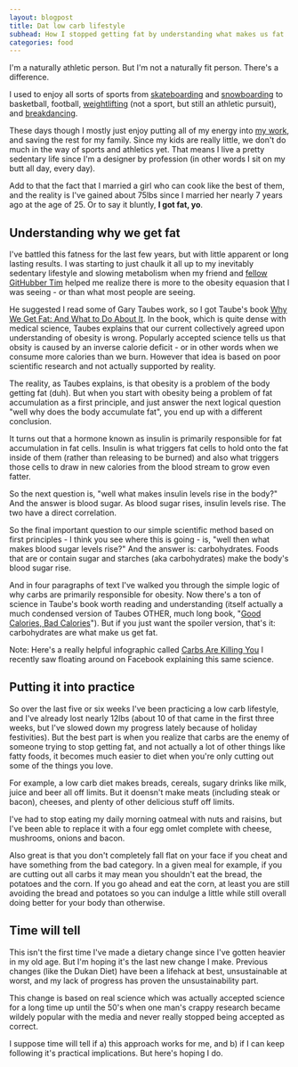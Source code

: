 ```yaml
---
layout: blogpost
title: Dat low carb lifestyle
subhead: How I stopped getting fat by understanding what makes us fat
categories: food
---
```


I'm a naturally athletic person. But I'm not a naturally fit person. There's a difference.

I used to enjoy all sorts of sports from [skateboarding](/post-images/kgrind.jpg) and [snowboarding](/post-images/boyceparkrail.jpg) to basketball, football, [weightlifting](/post-images/joel-sean-lu-gym.jpg) (not a sport, but still an athletic pursuit), and [breakdancing](/post-images/bboy-jag.jpg).

These days though I mostly just enjoy putting all of my energy into [my work](http://github.com/jglovier), and saving the rest for my family. Since my kids are really little, we don't do much in the way of sports and athletics yet. That means I live a pretty sedentary life since I'm a designer by profession (in other words I sit on my butt all day, every day).

Add to that the fact that I married a girl who can cook like the best of them, and the reality is I've gained about 75lbs since I married her nearly 7 years ago at the age of 25. Or to say it bluntly, **I got fat, yo**.

## Understanding why we get fat

I've battled this fatness for the last few years, but with little apparent or long lasting results. I was starting to just chaulk it all up to my inevitably sedentary lifestyle and slowing metabolism when my friend and [fellow GitHubber Tim](https://twitter.com/tlberglund) helped me realize there is more to the obesity equasion that I was seeing - or than what most people are seeing.

He suggested I read some of Gary Taubes work, so I got Taube's book [Why We Get Fat: And What to Do About It](http://www.audible.com/pd/Nonfiction/Why-We-Get-Fat-Audiobook/B004D5K512/ref=a_search_c4_1_1_srTtl?qid=1386951919&sr=1-1). In the book, which is quite dense with medical science, Taubes explains that our current collectively agreed upon understanding of obesity is wrong. Popularly accepted science tells us that obsity is caused by an inverse calorie deficit - or in other words when we consume more calories than we burn. However that idea is based on poor scientific research and not actually supported by reality.

The reality, as Taubes explains, is that obesity is a problem of the body getting fat (duh). But when you start with obesity being a problem of fat accumulation as a first principle, and just answer the next logical question "well why does the body accumulate fat", you end up with a different conclusion.

It turns out that a hormone known as insulin is primarily responsible for fat accumulation in fat cells. Insulin is what triggers fat cells to hold onto the fat inside of them (rather than releasing to be burned) and also what triggers those cells to draw in new calories from the blood stream to grow even fatter.

So the next question is, "well what makes insulin levels rise in the body?" And the answer is blood sugar. As blood sugar rises, insulin levels rise. The two have a direct correlation.

So the final important question to our simple scientific method based on first principles - I think you see where this is going - is, "well then what makes blood sugar levels rise?" And the answer is: carbohydrates. Foods that are or contain sugar and starches (aka carbohydrates) make the body's blood sugar rise.

And in four paragraphs of text I've walked you through the simple logic of why carbs are primarily responsible for obesity. Now there's a ton of science in Taube's book worth reading and understanding (itself actually a much condensed version of Taubes OTHER, much long book, "[Good Calories, Bad Calories](http://www.audible.com/pd/Health-Fitness/Good-Calories-Bad-Calories-Audiobook/B005EMIOZW/ref=a_search_c4_1_1_srTtl?qid=1386952848&sr=1-1)"). But if you just want the spoiler version, that's it: carbohydrates are what make us get fat.

Note: Here's a really helpful infographic called [Carbs Are Killing You](/post-images/Carbs_Are_Killing_You.png) I recently saw floating around on Facebook explaining this same science.

## Putting it into practice

So over the last five or six weeks I've been practicing a low carb lifestyle, and I've already lost nearly 12lbs (about 10 of that came in the first three weeks, but I've slowed down my progress lately because of holiday festivities). But the best part is when you realize that carbs are the enemy of someone trying to stop getting fat, and not actually a lot of other things like fatty foods, it becomes much easier to diet when you're only cutting out some of the things you love.

For example, a low carb diet makes breads, cereals, sugary drinks like milk, juice and beer all off limits. But it doensn't make meats (including steak or bacon), cheeses, and plenty of other delicious stuff off limits.

I've had to stop eating my daily morning oatmeal with nuts and raisins, but I've been able to replace it with a four egg omlet complete with cheese, mushrooms, onions and bacon.

Also great is that you don't completely fall flat on your face if you cheat and have something from the bad category. In a given meal for example, if you are cutting out all carbs it may mean you shouldn't eat the bread, the potatoes and the corn. If you go ahead and eat the corn, at least you are still avoiding the bread and potatoes so you can indulge a little while still overall doing better for your body than otherwise.

## Time will tell

This isn't the first time I've made a dietary change since I've gotten heavier in my old age. But I'm hoping it's the last new change I make. Previous changes (like the Dukan Diet) have been a lifehack at best, unsustainable at worst, and my lack of progress has proven the unsustainability part.

This change is based on real science which was actually accepted science for a long time up until the 50's when one man's crappy research became wildely popular with the media and never really stopped being accepted as correct.

I suppose time will tell if a) this approach works for me, and b) if I can keep following it's practical implications. But here's hoping I do.